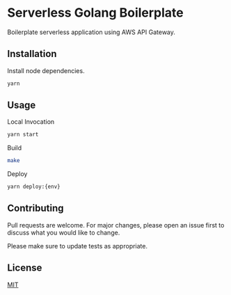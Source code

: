 # Serverless Golang Boilerplate

Boilerplate serverless application using AWS API Gateway.

## Installation

Install node dependencies.

```bash
yarn
```

## Usage

Local Invocation

```bash
yarn start
```

Build

```bash
make
```

Deploy

```bash
yarn deploy:{env}
```

## Contributing

Pull requests are welcome. For major changes, please open an issue first to discuss what you would like to change.

Please make sure to update tests as appropriate.

## License

[MIT](https://choosealicense.com/licenses/mit/)
